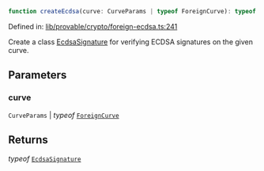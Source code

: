 ```ts
function createEcdsa(curve: CurveParams | typeof ForeignCurve): typeof EcdsaSignature
```

Defined in: [lib/provable/crypto/foreign-ecdsa.ts:241](https://github.com/o1-labs/o1js/blob/89b7d1522af805d6d4c45a96d7a9cbc29a457aec/src/lib/provable/crypto/foreign-ecdsa.ts#L241)

Create a class [EcdsaSignature](../classes/EcdsaSignature.md) for verifying ECDSA signatures on the given curve.

## Parameters

### curve

`CurveParams` | *typeof* [`ForeignCurve`](../classes/ForeignCurve.md)

## Returns

*typeof* [`EcdsaSignature`](../classes/EcdsaSignature.md)
